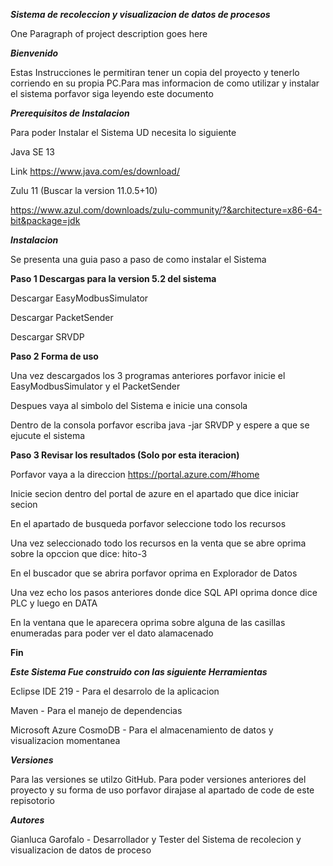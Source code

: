 ***Sistema de recoleccion y visualizacion de datos de procesos***

One Paragraph of project description goes here

***Bienvenido***

Estas Instrucciones le permitiran tener un copia del proyecto y tenerlo corriendo en su propia PC.Para mas informacion de como utilizar y instalar el sistema porfavor siga leyendo este documento 

***Prerequisitos de Instalacion***

Para poder Instalar el Sistema UD necesita lo siguiente 

Java SE 13

Link https://www.java.com/es/download/

Zulu 11 (Buscar la version 11.0.5+10)

https://www.azul.com/downloads/zulu-community/?&architecture=x86-64-bit&package=jdk


***Instalacion*** 

Se presenta una guia paso a paso de como instalar el Sistema 

**Paso 1 Descargas para la version 5.2 del sistema** 

Descargar EasyModbusSimulator

Descargar PacketSender 

Descargar SRVDP

**Paso 2 Forma de uso** 

Una vez descargados los 3 programas anteriores porfavor inicie el EasyModbusSimulator y el PacketSender

Despues vaya al simbolo del Sistema e inicie una consola 

Dentro de la consola porfavor escriba java -jar SRVDP y espere a que se ejucute el sistema 

**Paso 3 Revisar los resultados (Solo por esta iteracion)**

Porfavor vaya a la direccion https://portal.azure.com/#home

Inicie secion dentro del portal de azure en el apartado que dice iniciar secion

En el apartado de busqueda porfavor seleccione todo los recursos

Una vez seleccionado todo los recursos en la venta que se abre oprima sobre la opccion que dice: hito-3

En el buscador que se abrira porfavor oprima en Explorador de Datos

Una vez echo los pasos anteriores donde dice SQL API oprima donce dice PLC y luego en DATA

En la ventana que le aparecera oprima sobre alguna de las casillas enumeradas para poder ver el dato alamacenado

**Fin** 


***Este Sistema Fue construido con las siguiente Herramientas*** 

Eclipse IDE 219 - Para el desarrolo de la aplicacion 

Maven - Para el manejo de dependencias

Microsoft Azure CosmoDB - Para el almacenamiento de datos y visualizacion momentanea 

***Versiones*** 

Para las versiones se utilzo GitHub. Para poder versiones anteriores del proyecto y su forma de uso porfavor dirajase al apartado de code de este repisotorio 

***Autores***

Gianluca Garofalo - Desarrollador y Tester del Sistema de recolecion y visualizacion de datos de proceso


